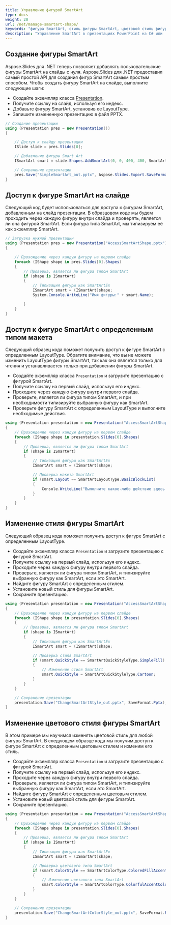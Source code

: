 ```yaml
---
title: Управление фигурой SmartArt
type: docs
weight: 20
url: /net/manage-smartart-shape/
keywords: "фигура SmartArt, стиль фигуры SmartArt, цветовой стиль фигуры SmartArt, презентация PowerPoint, C#, Csharp, Aspose.Slides для .NET"
description: "Управление SmartArt в презентациях PowerPoint на C# или .NET"
---
```


## **Создание фигуры SmartArt**
Aspose.Slides для .NET теперь позволяет добавлять пользовательские фигуры SmartArt на слайды с нуля. Aspose.Slides для .NET предоставил самый простой API для создания фигур SmartArt самым простым способом. Чтобы создать фигуру SmartArt на слайде, выполните следующие шаги:

- Создайте экземпляр класса [Presentation](https://reference.aspose.com/slides/net/aspose.slides/presentation).
- Получите ссылку на слайд, используя его индекс.
- Добавьте фигуру SmartArt, установив ее LayoutType.
- Запишите измененную презентацию в файл PPTX.

```c#
// Создание презентации
using (Presentation pres = new Presentation())
{

    // Доступ к слайду презентации
    ISlide slide = pres.Slides[0];

    // Добавление фигуры Smart Art
    ISmartArt smart = slide.Shapes.AddSmartArt(0, 0, 400, 400, SmartArtLayoutType.BasicBlockList);

    // Сохранение презентации
    pres.Save("SimpleSmartArt_out.pptx", Aspose.Slides.Export.SaveFormat.Pptx);
}
```



## **Доступ к фигуре SmartArt на слайде**
Следующий код будет использоваться для доступа к фигурам SmartArt, добавленным на слайд презентации. В образцовом коде мы будем проходить через каждую фигуру внутри слайда и проверять, является ли она фигурой SmartArt. Если фигура типа SmartArt, мы типизируем её как экземпляр SmartArt.

```c#
// Загрузка нужной презентации
using (Presentation pres = new Presentation("AccessSmartArtShape.pptx"))
{

    // Прохождение через каждую фигуру на первом слайде
    foreach (IShape shape in pres.Slides[0].Shapes)
    {
        // Проверка, является ли фигура типом SmartArt
        if (shape is ISmartArt)
        {
            // Типизация фигуры как SmartArtEx
            ISmartArt smart = (ISmartArt)shape;
            System.Console.WriteLine("Имя фигуры:" + smart.Name);

        }
    }
}
```



## **Доступ к фигуре SmartArt с определенным типом макета**
Следующий образец кода поможет получить доступ к фигуре SmartArt с определенным LayoutType. Обратите внимание, что вы не можете изменить LayoutType фигуры SmartArt, так как она является только для чтения и устанавливается только при добавлении фигуры SmartArt.

- Создайте экземпляр класса `Presentation` и загрузите презентацию с фигурой SmartArt.
- Получите ссылку на первый слайд, используя его индекс.
- Проходите через каждую фигуру внутри первого слайда.
- Проверьте, является ли фигура типом SmartArt, и при необходимости типизируйте выбранную фигуру как SmartArt.
- Проверьте фигуру SmartArt с определенным LayoutType и выполните необходимые действия.

```c#
using (Presentation presentation = new Presentation("AccessSmartArtShape.pptx"))
{
    // Прохождение через каждую фигуру на первом слайде
    foreach (IShape shape in presentation.Slides[0].Shapes)
    {
        // Проверка, является ли фигура типом SmartArt
        if (shape is ISmartArt)
        {
            // Типизация фигуры как SmartArtEx
            ISmartArt smart = (ISmartArt)shape;

            // Проверка макета SmartArt
            if (smart.Layout == SmartArtLayoutType.BasicBlockList)
            {
                Console.WriteLine("Выполните какое-либо действие здесь....");
            }
        }
    }
}
```



## **Изменение стиля фигуры SmartArt**
Следующий образец кода поможет получить доступ к фигуре SmartArt с определенным LayoutType.

- Создайте экземпляр класса `Presentation` и загрузите презентацию с фигурой SmartArt.
- Получите ссылку на первый слайд, используя его индекс.
- Проходите через каждую фигуру внутри первого слайда.
- Проверьте, является ли фигура типом SmartArt, и типизируйте выбранную фигуру как SmartArt, если это SmartArt.
- Найдите фигуру SmartArt с определенным стилем.
- Установите новый стиль для фигуры SmartArt.
- Сохраните презентацию.

```c#
using (Presentation presentation = new Presentation("AccessSmartArtShape.pptx"))
{
    // Прохождение через каждую фигуру на первом слайде
    foreach (IShape shape in presentation.Slides[0].Shapes)
    {
        // Проверка, является ли фигура типом SmartArt
        if (shape is ISmartArt)
        {
            // Типизация фигуры как SmartArtEx
            ISmartArt smart = (ISmartArt)shape;

            // Проверка стиля SmartArt
            if (smart.QuickStyle == SmartArtQuickStyleType.SimpleFill)
            {
                // Изменение стиля SmartArt
                smart.QuickStyle = SmartArtQuickStyleType.Cartoon;
            }
        }
    }

    // Сохранение презентации
    presentation.Save("ChangeSmartArtStyle_out.pptx", SaveFormat.Pptx);
}
```



## **Изменение цветового стиля фигуры SmartArt**
В этом примере мы научимся изменять цветовой стиль для любой фигуры SmartArt. В следующем образце кода мы получим доступ к фигуре SmartArt с определенным цветовым стилем и изменим его стиль.

- Создайте экземпляр класса `Presentation` и загрузите презентацию с фигурой SmartArt.
- Получите ссылку на первый слайд, используя его индекс.
- Проходите через каждую фигуру внутри первого слайда.
- Проверьте, является ли фигура типом SmartArt, и типизируйте выбранную фигуру как SmartArt, если это SmartArt.
- Найдите фигуру SmartArt с определенным цветовым стилем.
- Установите новый цветовой стиль для фигуры SmartArt.
- Сохраните презентацию.

```c#
using (Presentation presentation = new Presentation("AccessSmartArtShape.pptx"))
{
    // Прохождение через каждую фигуру на первом слайде
    foreach (IShape shape in presentation.Slides[0].Shapes)
    {
        // Проверка, является ли фигура типом SmartArt
        if (shape is ISmartArt)
        {
            // Типизация фигуры как SmartArtEx
            ISmartArt smart = (ISmartArt)shape;

            // Проверка цветового типа SmartArt
            if (smart.ColorStyle == SmartArtColorType.ColoredFillAccent1)
            {
                // Изменение цветового типа SmartArt
                smart.ColorStyle = SmartArtColorType.ColorfulAccentColors;
            }
        }
    }

    // Сохранение презентации
    presentation.Save("ChangeSmartArtColorStyle_out.pptx", SaveFormat.Pptx);
}
```